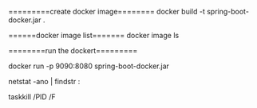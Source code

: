 =========create docker image========
docker build -t spring-boot-docker.jar .

======docker image list=======
docker image ls

========run the dockert=========

docker run -p 9090:8080 spring-boot-docker.jar


netstat -ano | findstr :<PORT>

taskkill /PID <PID> /F